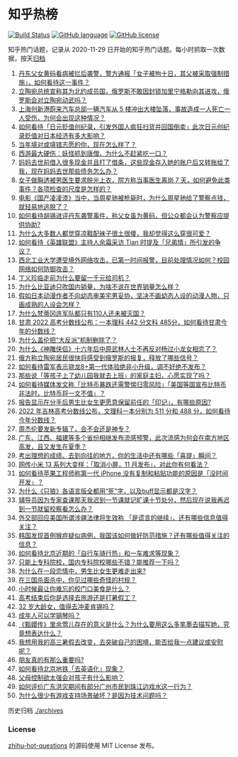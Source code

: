 # 知乎热榜
[![Build Status](https://github.com/ToWeLong/zhihu-hot-questions/workflows/CI/badge.svg)](https://github.com/ToWeLong/zhihu-hot-questions/actions)
[![GitHub language](https://img.shields.io/badge/language-golang-orange.svg)](https://golang.org/)
[![GitHub license](https://img.shields.io/github/license/ToWeLong/zhihu-hot-questions)](https://github.com/ToWeLong/zhihu-hot-questions/blob/main/LICENSE)

知乎热门话题，记录从 2020-11-29 日开始的知乎热门话题。每小时抓取一次数据，按天[归档](./archives)

<!-- BEGIN -->

1. [丹东父女黄码看病被拦后袭警，警方通报「女子被拘十日，其父被采取强制措施」，如何看待这一事件？](https://www.zhihu.com/question/539068315)
1. [立陶宛总统宣称其为北约成员国，俄罗斯不敢因封锁加里宁格勒向其进攻，俄罗斯会对立陶宛动武吗？](https://www.zhihu.com/question/539052785)
1. [上海创新港蔚来汽车总部一辆汽车从 5 楼冲出大楼坠落，事故造成一人死亡一人受伤，为何会出现这种情况？](https://www.zhihu.com/question/539122818)
1. [如何看待「日元贬值创纪录，引发外国人疯狂扫货并回国倒卖」此次日元创纪录贬值对日本经济有多大影响？](https://www.zhihu.com/question/538779414)
1. [当年填对或填错志愿的你，现在怎么样了？](https://www.zhihu.com/question/537010802)
1. [西游最大硬伤：妖怪抓到唐僧，为什么不赶紧吃一口？](https://www.zhihu.com/question/538825202)
1. [妈妈去世前借入很多现金并且打了借条，这些现金存入她的账户后又转账给了我，现在妈妈去世那些债务怎么办？](https://www.zhihu.com/question/472056009)
1. [女子做胸透被男医生要求脱光上衣，院方称当事医生离岗 7 天，如何避免此类事件？各项检查的尺度是怎样的？](https://www.zhihu.com/question/539059740)
1. [电影《国产凌凌漆》当中，当周星驰被枪毙时，为什么周星驰给了警察点钱，就轻易地逃脱了？](https://www.zhihu.com/question/28600649)
1. [如何看待胡锡进评丹东袭警事件，称父女虽为黄码，但公众都会认为警察应提供协助?](https://www.zhihu.com/question/539119112)
1. [为什么大多数人都觉穿凉鞋配袜子很土很傻，我却觉得这么穿很可爱？](https://www.zhihu.com/question/538053997)
1. [如何看待《英雄联盟》主持人余霜采访 Tian 时提及「兄弟情」所引发的争议？](https://www.zhihu.com/question/539020362)
1. [西北工业大学遭受境外网络攻击，已第一时间报警，目前处理情况如何？校园网络如何防御攻击？](https://www.zhihu.com/question/538980010)
1. [丁义珍临走前为什么要留一千元给司机？](https://www.zhihu.com/question/58148501)
1. [为什么比亚迪只吹国内销量，为啥不说在世界销量怎么样？](https://www.zhihu.com/question/530286919)
1. [假如日本动漫作者不向幼态审美宅男妥协，坚决不画幼态人设的动漫人物，只画成熟的人设会怎样？](https://www.zhihu.com/question/538751812)
1. [为什么梵蒂冈连军队都只有110人还未被灭国？](https://www.zhihu.com/question/431767839)
1. [甘肃 2022 高考分数线公布：一本理科 442 分文科 485分，如何看待甘肃今年的分数线？](https://www.zhihu.com/question/539115437)
1. [为什么盖伦把“大反派”机制删除了？](https://www.zhihu.com/question/538720697)
1. [为什么《神雕侠侣》十六年后中原武林人士不再反对杨过小龙女相恋了？](https://www.zhihu.com/question/538215364)
1. [俄方称立陶宛居民很快将感受到俄罗斯的报复，释放了哪些信号？](https://www.zhihu.com/question/538957014)
1. [如何看待雷军表示骁龙8+第一代体验绝非小升级，调不好绝不发布？](https://www.zhihu.com/question/538766869)
1. [那些说「等孩子上了幼儿园我就去上班」的家庭主妇，心愿实现了吗？](https://www.zhihu.com/question/511357813)
1. [如何看待媒体发文称「比特币暴跌还需警惕归零风险」「美国等国宣布比特币非法时，比特币将一文不值」？](https://www.zhihu.com/question/538887408)
1. [报告显示在分手后男生比女生更愿意保留前任的「印记」，有哪些原因?](https://www.zhihu.com/question/538738548)
1. [2022 年吉林高考分数线公布，文理科一本分别为 511 分和 488 分，如何看待今年分数线？](https://www.zhihu.com/question/539134543)
1. [周杰伦要发新专辑了，会不会还是神专？](https://www.zhihu.com/question/538523052)
1. [广东、江西、福建等多个省份相继发布流感预警，此次流感为何会在南方地区高发，且又发生在夏季？](https://www.zhihu.com/question/538819841)
1. [考出理想的成绩、去到向往的地方，你的生活中还有哪些「喜提」瞬间？](https://www.zhihu.com/question/535879939)
1. [网传小米 13 系列大变样：「取消小屏，11 月发布」，对此你有何看法？](https://www.zhihu.com/question/538541877)
1. [如何看待苹果工程师称第一代 iPhone 没有复制和粘贴功能的原因是「没时间开发」？](https://www.zhihu.com/question/538723842)
1. [为什么《只狼》各语言版全都用“死”字，以及buff显示都是汉字？](https://www.zhihu.com/question/538107006)
1. [辅导员因为专家查课那天我迟到一节课就记旷课十节处分，然后现在说我再迟到一节就留校察看怎么办？](https://www.zhihu.com/question/538517051)
1. [外交部回应美国所谓涉疆法律将生效称 「是谎言的继续」，还有哪些信息值得关注？](https://www.zhihu.com/question/538823361)
1. [韩国发现首例猴痘疑似病例，我国该如何做好防范措施？还有哪些值得关注的信息？](https://www.zhihu.com/question/538845862)
1. [如何看待北京近期的「自行车骑行热」和一车难求等现象？](https://www.zhihu.com/question/537693355)
1. [只能上专科院校，国内专科院校哪些不错？能推荐一下吗？](https://www.zhihu.com/question/402485923)
1. [为什么在一段恋情中，男生比女生更难走出来?](https://www.zhihu.com/question/538796934)
1. [在三国杀面杀中，你见过哪些奇怪的村规？](https://www.zhihu.com/question/297162219)
1. [小时候最让你难忘的校门口美食是什么？](https://www.zhihu.com/question/537847844)
1. [高考结束后你是选择去旅游还是打暑假工？](https://www.zhihu.com/question/536520470)
1. [32 岁大龄女，值得去冲麦肯锡吗？](https://www.zhihu.com/question/537345031)
1. [成年人可以学钢琴吗？](https://www.zhihu.com/question/501350480)
1. [《甄嬛传》里余莺儿存在的意义是什么？为什么要用这么多笔墨去描写她，究竟想表达什么？](https://www.zhihu.com/question/536875941)
1. [我想用我的高三暑假去改变，去突破自己的困境，能否给我一点建议或安慰呢？](https://www.zhihu.com/question/539048034)
1. [朋友真的有那么重要吗?](https://www.zhihu.com/question/536558922)
1. [如何看待北京地铁「去英语化」现象？](https://www.zhihu.com/question/533486932)
1. [父母控制欲太强会对孩子有什么影响？](https://www.zhihu.com/question/67350233)
1. [如何评价广东洪灾期间有部分广州市民到珠江边戏水这一行为？](https://www.zhihu.com/question/538089536)
1. [为什么很少有游戏支持场景破坏？是因为技术问题吗？](https://www.zhihu.com/question/43616312)

<!-- END -->

历史归档 [./archives](./archives)


### License
[zhihu-hot-questions](https://github.com/towelong/zhihu-hot-questions) 的源码使用 MIT License 发布。